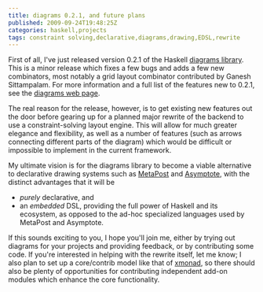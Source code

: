 ```yaml
---
title: diagrams 0.2.1, and future plans
published: 2009-09-24T19:48:25Z
categories: haskell,projects
tags: constraint solving,declarative,diagrams,drawing,EDSL,rewrite
---
```


First of all, I've just released version 0.2.1 of the Haskell <a href="http://hackage.haskell.org/package/diagrams">diagrams library</a>.  This is a minor release which fixes a few bugs and adds a few new combinators, most notably a grid layout combinator contributed by Ganesh Sittampalam.  For more information and a full list of the features new to 0.2.1, see the <a href="http://code.haskell.org/diagrams/">diagrams web page</a>.

The real reason for the release, however, is to get existing new features out the door before gearing up for a planned major rewrite of the backend to use a constraint-solving layout engine.  This will allow for much greater elegance and flexibility, as well as a number of features (such as arrows connecting different parts of the diagram) which would be difficult or impossible to implement in the current framework.

My ultimate vision is for the diagrams library to become a viable alternative to declarative drawing systems such as <a href="http://www.tug.org/metapost.html">MetaPost</a> and <a href="http://asymptote.sourceforge.net/">Asymptote</a>, with the distinct advantages that it will be
<ul>
	<li><i>purely</i> declarative, and</li>
	<li>an <i>embedded</i> DSL, providing the full power of Haskell and its ecosystem, as opposed to the ad-hoc specialized languages used by MetaPost and Asymptote.</li>
</ul>

If this sounds exciting to you, I hope you'll join me, either by trying out diagrams for your projects and providing feedback, or by contributing some code.  If you're interested in helping with the rewrite itself, let me know; I also plan to set up a core/contrib model like that of <a href="http://xmonad.org">xmonad</a>, so there should also be plenty of opportunities for contributing independent add-on modules which enhance the core functionality.

